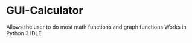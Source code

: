 # GUI-Calculator
Allows the user to do most math functions and graph functions
Works in Python 3 IDLE

